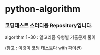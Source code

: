 # python-algorithm

### 코딩테스트 스터디용 Repository입니다.

algorithm 1~30 : 알고리즘 유형별 기출문제 풀이

(참고 : 이것이 코딩 테스트다 with 파이썬)
